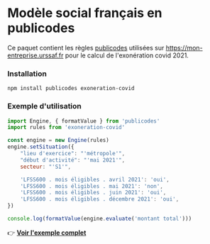 # Modèle social français en publicodes

Ce paquet contient les règles [publicodes](https://publi.codes) utilisées sur https://mon-entreprise.urssaf.fr pour le calcul de l'exonération covid 2021.

### Installation

```
npm install publicodes exoneration-covid
```

### Exemple d'utilisation

```js
import Engine, { formatValue } from 'publicodes'
import rules from 'exoneration-covid'

const engine = new Engine(rules)
engine.setSituation({
    "lieu d'exercice": "'métropole'",
    "début d'activité": "'mai 2021'",
    secteur: "'S1'",

    'LFSS600 . mois éligibles . avril 2021': 'oui',
    'LFSS600 . mois éligibles . mai 2021': 'non',
    'LFSS600 . mois éligibles . juin 2021': 'oui',
    'LFSS600 . mois éligibles . décembre 2021': 'oui',
})

console.log(formatValue(engine.evaluate('montant total')))
```

👉 **[Voir l'exemple complet](https://codesandbox.io/s/covidform-rxweh?file=/src/index.js)**
